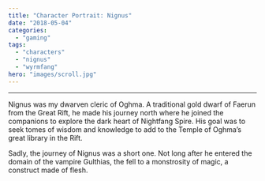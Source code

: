 ```yaml
---
title: "Character Portrait: Nignus"
date: "2018-05-04"
categories: 
  - "gaming"
tags: 
  - "characters"
  - "nignus"
  - "wyrmfang"
hero: "images/scroll.jpg"
---
```


* * *

Nignus was my dwarven cleric of Oghma. A traditional gold dwarf of Faerun from the Great Rift, he made his journey north where he joined the companions to explore the dark heart of Nightfang Spire. His goal was to seek tomes of wisdom and knowledge to add to the Temple of Oghma’s great library in the Rift.

Sadly, the journey of Nignus was a short one. Not long after he entered the domain of the vampire Gulthias, the fell to a monstrosity of magic, a construct made of flesh.
